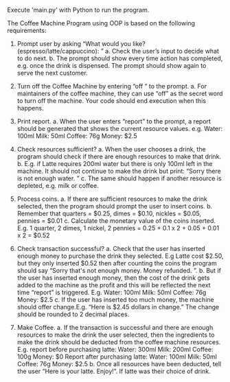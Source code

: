 Execute 'main.py' with Python to run the program.

The Coffee Machine Program using OOP is based on the following requirements:

1. Prompt user by asking “​What would you like? (espresso/latte/cappuccino):​ ”
a. Check the user’s input to decide what to do next.
b. The prompt should show every time action has completed, e.g. once the drink is dispensed. The prompt should show again to serve the next customer.

2. Turn off the Coffee Machine by entering “​off​ ” to the prompt.
a. For maintainers of the coffee machine, they can use “off” as the secret word to turn off
the machine. Your code should end execution when this happens.

3. Print report.
a. When the user enters “report” to the prompt, a report should be generated that shows the current resource values. e.g.
Water: 100ml
Milk: 50ml
Coffee: 76g
Money: $2.5

4. Check resources sufficient?
a. When the user chooses a drink, the program should check if there are enough resources to make that drink.
b. E.g. if Latte requires 200ml water but there is only 100ml left in the machine. It should not continue to make the drink but print: “​Sorry there is not enough water.​ ”
c. The same should happen if another resource is depleted, e.g. milk or coffee.

5. Process coins.
a. If there are sufficient resources to make the drink selected, then the program should prompt the user to insert coins.
b. Remember that quarters = $0.25, dimes = $0.10, nickles = $0.05, pennies = $0.01
c. Calculate the monetary value of the coins inserted. E.g. 1 quarter, 2 dimes, 1 nickel, 2 pennies = 0.25 + 0.1 x 2 + 0.05 + 0.01 x 2 = $0.52

6. Check transaction successful?
a. Check that the user has inserted enough money to purchase the drink they selected.
E.g Latte cost $2.50, but they only inserted $0.52 then after counting the coins the program should say “​Sorry that's not enough money. Money refunded.​ ”.
b. But if the user has inserted enough money, then the cost of the drink gets added to the machine as the profit and this will be reflected the next time “report” is triggered. E.g.
Water: 100ml
Milk: 50ml
Coffee: 76g
Money: $2.5
c. If the user has inserted too much money, the machine should offer change.E.g. “Here is $2.45 dollars in change.” The change should be rounded to 2 decimal places.

7. Make Coffee.
a. If the transaction is successful and there are enough resources to make the drink the user selected, then the ingredients to make the drink should be deducted from the coffee machine resources.
E.g. report before purchasing latte:
Water: 300ml
Milk: 200ml
Coffee: 100g
Money: $0
Report after purchasing latte:
Water: 100ml
Milk: 50ml
Coffee: 76g
Money: $2.5
b. Once all resources have been deducted, tell the user “Here is your latte. Enjoy!”. If latte was their choice of drink.
